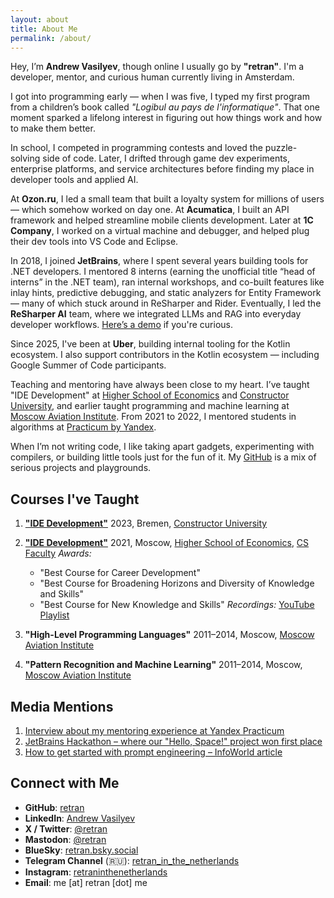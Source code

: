 ```yaml
---
layout: about
title: About Me
permalink: /about/
---
```


Hey, I’m **Andrew Vasilyev**, though online I usually go by **"retran"**. I'm a developer, mentor, and curious human currently living in Amsterdam.

I got into programming early — when I was five, I typed my first program from a children’s book called *"Logibul au pays de l'informatique"*. That one moment sparked a lifelong interest in figuring out how things work and how to make them better.

In school, I competed in programming contests and loved the puzzle-solving side of code. Later, I drifted through game dev experiments, enterprise platforms, and service architectures before finding my place in developer tools and applied AI.

At **Ozon.ru**, I led a small team that built a loyalty system for millions of users — which somehow worked on day one. At **Acumatica**, I built an API framework and helped streamline mobile clients development. Later at **1C Company**, I worked on a virtual machine and debugger, and helped plug their dev tools into VS Code and Eclipse.

In 2018, I joined **JetBrains**, where I spent several years building tools for .NET developers. I mentored 8 interns (earning the unofficial title “head of interns” in the .NET team), ran internal workshops, and co-built features like inlay hints, predictive debugging, and static analyzers for Entity Framework — many of which stuck around in ReSharper and Rider. Eventually, I led the **ReSharper AI** team, where we integrated LLMs and RAG into everyday developer workflows. [Here’s a demo](https://www.youtube.com/watch?v=cZE92XhZLSs) if you're curious.

Since 2025, I've been at **Uber**, building internal tooling for the Kotlin ecosystem. I also support contributors in the Kotlin ecosystem — including Google Summer of Code participants.

Teaching and mentoring have always been close to my heart. I’ve taught "IDE Development" at [Higher School of Economics](https://www.hse.ru/en/) and [Constructor University](https://www.jacobs-university.de/), and earlier taught programming and machine learning at [Moscow Aviation Institute](https://en.mai.ru/). From 2021 to 2022, I mentored students in algorithms at [Practicum by Yandex](https://habr.com/ru/companies/yandex_praktikum/articles/593039/).

When I’m not writing code, I like taking apart gadgets, experimenting with compilers, or building little tools just for the fun of it. My [GitHub](https://github.com/retran) is a mix of serious projects and playgrounds.

## Courses I've Taught

1. **["IDE Development"](https://retran.me/ide-development-2023/)**
   2023, Bremen, [Constructor University](https://www.jacobs-university.de/)

2. **["IDE Development"](https://www.hse.ru/en/edu/courses/470906340)**
   2021, Moscow, [Higher School of Economics](https://www.hse.ru/en/), [CS Faculty](https://cs.hse.ru/en/)
   *Awards:*
   - "Best Course for Career Development"
   - "Best Course for Broadening Horizons and Diversity of Knowledge and Skills"
   - "Best Course for New Knowledge and Skills"
   *Recordings:* [YouTube Playlist](https://www.youtube.com/playlist?list=PLjufDdskD5S6jwrQZP-ikUtNWnRj5xNuN)

3. **"High-Level Programming Languages"**
   2011–2014, Moscow, [Moscow Aviation Institute](https://en.mai.ru/)

4. **"Pattern Recognition and Machine Learning"**
   2011–2014, Moscow, [Moscow Aviation Institute](https://en.mai.ru/)

## Media Mentions

1. [Interview about my mentoring experience at Yandex Practicum](https://habr.com/ru/companies/yandex_praktikum/articles/593039/)
2. [JetBrains Hackathon – where our "Hello, Space!" project won first place](https://habr.com/ru/companies/JetBrains/articles/477026/)
3. [How to get started with prompt engineering – InfoWorld article](https://www.infoworld.com/article/2334745/how-to-get-started-with-prompt-engineering.html)

## Connect with Me

- **GitHub**: [retran](https://github.com/retran)
- **LinkedIn**: [Andrew Vasilyev](https://www.linkedin.com/in/retran/)
- **X / Twitter**: [@retran](https://x.com/retran)
- **Mastodon**: [@retran](https://mastodon.social/@retran)
- **BlueSky**: [retran.bsky.social](https://bsky.app/profile/retran.bsky.social)
- **Telegram Channel** (🇷🇺): [retran_in_the_netherlands](https://t.me/retran_in_the_netherlands)
- **Instagram**: [retraninthenetherlands](https://www.instagram.com/retraninthenetherlands/)
- **Email**: me [at] retran [dot] me
